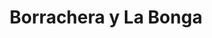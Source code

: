 ---
title: Borrachera y La Bonga
nombre_comunidad: Borrachera y La Bonga
municipio: El Bagre
departamento: Antioquia
descripcion: >-
  Son dos comunidades que quedan muy cerca, en total 90 familias (60 en la
  borrachera y 30 en La bonga), ubicada a 60 minutos de  la cabecera municipal
  por carretera destapada.  La mayoría del suelo de la comunidad está en reserva
  Forestal. Son apicultores y agricultores. Sobre sale la importancia de las
  juntanzas a ritos religiosos en la comunidad. las dos veredas hacen parte del
  proceso de Reparación Colectiva Corregimiento de Puerto lópez. hacen parte del
  proceso de tejedores y tejedoras de Entrelazando de la Unidad de Víctimas. 
num_personas: 0
num_familias: 90
min_distancia_casco_urbano: 60
km_distancia_casco_urbano: 18
vias_acceso: >-
  Se puede acceder mediante carretera destapada, por lo que se aconseja llegar
  en 4*4 ya que el estado de la vía es regular y hay riesgos de derrumbe
infraestructura_comunitaria:
  - Instituciones educativas (IE)
  - Espacios deportivos
  - Caseta comunal
notas_infraestructura_comunitaria: Caseta comunal en las dos veredas.
liderazgo_comunidad:
  - La JAC está funcionando en las dos veredas
  - ' y están conformados los comites de trabajo'
  - ' salud y convivencia. La unidad productiva Apicola ha permitido que las familias trabajen en ambas comunidades.'
inclusion_diversidad_genero: >-
  Hay una organización de mujeres que se conformó  hace 9 meses para la
  participación de un proyecto, pero en el momento no funciona, no hay
  organización de  jóvenes
comentarios_conectividad: >-
  No hay acceso a intenet solo funciona con antenas satelitales que algunas
  familias compran y venden los datos, En la IE están instalando una antena pero
  según el técnico, ésta no funcionará adecuadamente por una interferencia con
  una montaña
punto_SOLE: Institución educativa
comentarios_punto_SOLE:
  - Institución Educativa Borrachera.
ppales_actividades_economicas_vocacion_productiva:
  - Agricultura
  - Apicultura
  - Pesca
  - Reserva Forestal
  - Minería
comentarios_ppales_actividades_economicas_vocacion_productiva: null
comunidad_sostenible_uso_suelo: >-
  Todo el territorio rural del Bagre se encuentra en reserva forestal, lo que
  limita el uso del suelo.
org_con_proyeccion:
  - Gente y Bosque
  - Trópico Diverso
  - Campo Dulce
  - Unidad productiva de café
servicios_publicos_comunidades_focalizadas: []
comunidades_focalizadas_educacion_infraestructura_educativa: []
comunidades_focalizadas_practicas_organizativas:
  - Junta de Acción Comunal
  - Cultos religiosos
  - Asambleas comunitarias
  - Proyecto productivo Apícola
conectividad_minima: Malo
iniciativas_priorizadas:
  - Apicultura
org_focalizada:
  - Gente y bosque
  - Asociación de apicultores del bajo Cauca y sur de Bolívar
  - Campo Dulce
  - Trópico Diverso
riesgo: Bajo
otros_programas_USAID:
  - 'No'
alianzas_colaboradores:
  - >-
    Trópico diverso (Fondos OCAD-PAZ)- PDET Aula educativa para los estudiantes
    de bachillerato
posibilidad_iniciativas_conjuntas_aliados_2: []
actividades_ocio:
  - Fútbol
  - Torneos deportivos
medios_comunicacion_narrativas_locales:
  - Medio Municipal
  - Radio Vida
  - Emisora La Nuestra
  - Emisora Latina Stereo
num_visitas_realizadas: 4
num_diagnosticos_rurales_participativos_realizados: 1
infraestructura_salud_atencion_psicosocial:
  - Proceso de reparación colectiva
  - >-
    Proceso de tejedores y tejedoras de la estrategia Entrelazando de la Unidad
    de Víctimas
notas_infraestructura_salud_atencion_psicosocial: >-
  Las dos veredas hacen parte del proceso de reparación colectiva (Corregimiento
  de Puerto López) y del proceso de tejedores y tejedoras de la estrategia
  Entrelazando de la Unidad de Víctimas.
num_visitas_predio: 20
url: /reportes/borrachera-y-la-bonga
layout: comunidad
download_file: /reportes/borrachera-y-la-bonga.pdf

---
